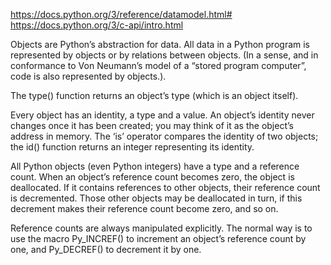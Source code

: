 https://docs.python.org/3/reference/datamodel.html#
https://docs.python.org/3/c-api/intro.html

Objects are Python’s abstraction for data. All data in a Python program is represented by objects or by relations between objects. (In a sense, and in conformance to Von Neumann’s model of a “stored program computer”, code is also represented by objects.). 

The type() function returns an object’s type (which is an object itself). 


Every object has an identity, a type and a value. An object’s identity never changes once it has been created; you may think of it as the object’s address in memory. The ‘is’ operator compares the identity of two objects; the id() function returns an integer representing its identity.

All Python objects (even Python integers) have a type and a reference count. When an object’s reference count becomes zero, the object is deallocated. If it contains references to other objects, their reference count is decremented. Those other objects may be deallocated in turn, if this decrement makes their reference count become zero, and so on. 

Reference counts are always manipulated explicitly. The normal way is to use the macro Py_INCREF() to increment an object’s reference count by one, and Py_DECREF() to decrement it by one.


